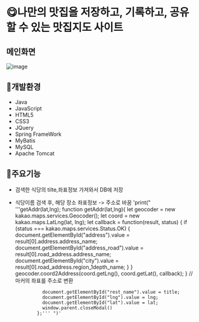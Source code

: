 # 😋나만의 맛집을 저장하고, 기록하고, 공유할 수 있는 맛집지도 사이트
## 메인화면
![image](https://github.com/ydzero0512/Mukkit/assets/129407050/98163c4f-4244-4689-a54e-44400e9501f6)
## 🔨개발환경
* Java
* JavaScript
* HTML5
* CSS3
* JQuery
* Spring FrameWork
* MyBatis
* MySQL
* Apache Tomcat
## 📃주요기능
* 검색한 식당의 tilte,좌표정보 가져와서 DB에 저장
* 식당이름 검색 후, 해당 장소 좌표정보 -> 주소로 바꿈
'print(" '''getAddr(lat,lng);
            	function getAddr(lat,lng){
            	    let geocoder = new kakao.maps.services.Geocoder();
            	    let coord = new kakao.maps.LatLng(lat, lng);
            	    let callback = function(result, status) {
            	        if (status === kakao.maps.services.Status.OK) {
            	        	document.getElementById("address").value = result[0].address.address_name;
            	        	document.getElementById("address_road").value = result[0].road_address.address_name;
            	        	document.getElementById("city").value = result[0].road_address.region_1depth_name;
            	        }
            	    }
            	    geocoder.coord2Address(coord.getLng(), coord.getLat(), callback);
            	} 
            	//마커의 좌표를 주소로 변환
            	
            	document.getElementById("rest_name").value = title;
            	document.getElementById("lng").value = lng;
            	document.getElementById("lat").value = lat;
            	window.parent.closeModal()
              };''' ")'

  
